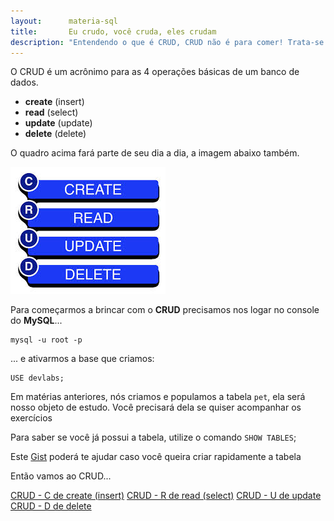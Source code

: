 ```yaml
---
layout:      materia-sql
title:       Eu crudo, você cruda, eles crudam
description: "Entendendo o que é CRUD, CRUD não é para comer! Trata-se das 4 operações básicas de SQL: create (insert), read (select), update, delete."
---
```


O CRUD é um acrônimo para as 4 operações básicas de um banco de dados.

- __create__ (insert)
- __read__ (select)
- __update__ (update)
- __delete__ (delete)

O quadro acima fará parte de seu dia a dia, a imagem abaixo também.

![Imagem ilustrando o CRUD](crud.jpeg "Imagem ilustrando o CRUD")


Para começarmos a brincar com o __CRUD__ precisamos nos logar no console do __MySQL__...

    mysql -u root -p

... e ativarmos a base que criamos:

    USE devlabs;

Em matérias anteriores, nós criamos e populamos a tabela `pet`, ela será nosso objeto de estudo. Você precisará dela se
quiser acompanhar os exercícios

Para saber se você já possui a tabela, utilize o comando `SHOW TABLES`;

Este [Gist](https://gist.github.com/flaviomicheletti/8359890 "link-externo") poderá te ajudar caso você queira criar 
rapidamente a tabela

Então vamos ao CRUD...

<div class="list-group">
    <a href="../mysql-crud-create/" class="list-group-item">CRUD - C de create (insert)</a>
    <a href="../mysql-crud-read/" class="list-group-item">CRUD - R de read (select)</a>
    <a href="../mysql-crud-update/" class="list-group-item">CRUD - U de update</a>
    <a href="../mysql-crud-delete/" class="list-group-item">CRUD - D de delete</a>
</div> 
